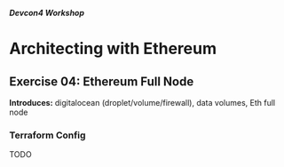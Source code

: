 ***Devcon4 Workshop***
# Architecting with Ethereum
## Exercise 04: Ethereum Full Node

**Introduces:** digitalocean (droplet/volume/firewall), data volumes, Eth full node

### Terraform Config
TODO
